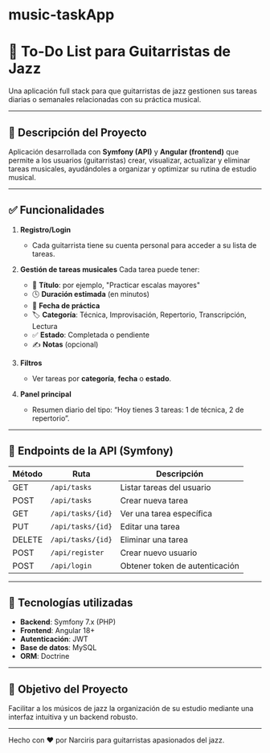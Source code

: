 # music-taskApp
# 🎸 To-Do List para Guitarristas de Jazz

Una aplicación full stack para que guitarristas de jazz gestionen sus tareas diarias o semanales relacionadas con su práctica musical.

---

## 🧠 Descripción del Proyecto

Aplicación desarrollada con **Symfony (API)** y **Angular (frontend)** que permite a los usuarios (guitarristas) crear, visualizar, actualizar y eliminar tareas musicales, ayudándoles a organizar y optimizar su rutina de estudio musical.

---

## ✅ Funcionalidades

1. **Registro/Login**
    - Cada guitarrista tiene su cuenta personal para acceder a su lista de tareas.

2. **Gestión de tareas musicales**
   Cada tarea puede tener:
    - 🎵 **Título**: por ejemplo, "Practicar escalas mayores"
    - 🕓 **Duración estimada** (en minutos)
    - 📆 **Fecha de práctica**
    - 🏷️ **Categoría**: Técnica, Improvisación, Repertorio, Transcripción, Lectura
    - ✅ **Estado**: Completada o pendiente
    - ✍️ **Notas** (opcional)

3. **Filtros**
    - Ver tareas por **categoría**, **fecha** o **estado**.

4. **Panel principal**
    - Resumen diario del tipo: “Hoy tienes 3 tareas: 1 de técnica, 2 de repertorio”.

---

## 🔗 Endpoints de la API (Symfony)

| Método | Ruta                | Descripción                    |
|--------|---------------------|--------------------------------|
| GET    | `/api/tasks`        | Listar tareas del usuario      |
| POST   | `/api/tasks`        | Crear nueva tarea              |
| GET    | `/api/tasks/{id}`   | Ver una tarea específica       |
| PUT    | `/api/tasks/{id}`   | Editar una tarea               |
| DELETE | `/api/tasks/{id}`   | Eliminar una tarea             |
| POST   | `/api/register`     | Crear nuevo usuario            |
| POST   | `/api/login`        | Obtener token de autenticación |

---

## 🧰 Tecnologías utilizadas

- **Backend**: Symfony 7.x (PHP)
- **Frontend**: Angular 18+
- **Autenticación**: JWT 
- **Base de datos**: MySQL 
- **ORM**: Doctrine

---

## 🚀 Objetivo del Proyecto

Facilitar a los músicos de jazz la organización de su estudio mediante una interfaz intuitiva y un backend robusto.

---

Hecho con ❤️ por Narciris para guitarristas apasionados del jazz.